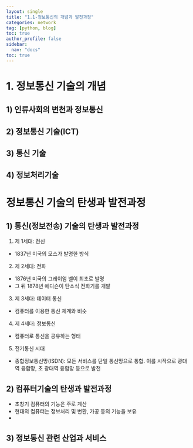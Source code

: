 ```yaml
---
layout: single
title: "1.1-정보통신의 개념과 발전과정"
categories: network
tag: [python, blog]
toc: true
author_profile: false
sidebar:
  nav: "docs"
toc: true
---
```


# 1. 정보통신 기술의 개념
## 1) 인류사회의 변천과 정보통신
## 2) 정보통신 기술(ICT)
## 3) 통신 기술
## 4) 정보처리기술

# 정보통신 기술의 탄생과 발전과정
## 1) 통신(정보전송) 기술의 탄생과 발전과정
1. 제 1세대: 전신
  - 1837년 미국의 모스가 발명한 방식
2. 제 2세대: 전화
  - 1876년 미국의 그레이엄 벨이 최초로 발명
  - 그 뒤 1878년 에디슨이 탄소식 전화기를 개발
3. 제 3세대: 데이터 통신
  - 컴퓨터를 이용한 통신 체계와 비슷
4. 제 4세대: 정보통신
  - 컴퓨터로 통신을 공유하는 형태
5. 전기통신 시대
  - 종합정보통신망(ISDN): 모든 서비스를 단일 통신망으로 통합. 이를 시작으로 광대역 융합망, 초 광대역 융합망 등으로 발전

## 2) 컴퓨터기술의 탄생과 발전과정
- 초창기 컴퓨터의 기능은 주로 계산
- 현대의 컴퓨터는 정보처리 및 변환, 가공 등의 기능을 보유
- 
## 3) 정보통신 관련 산업과 서비스
